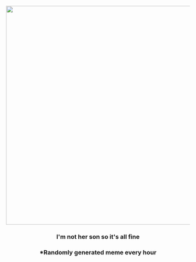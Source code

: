 <p align="center">
        <img src="https://i.redd.it/6smtcad3n1x81.jpg" width="600" height="600">
        </p>
        <h3 align="center">I'm not her son so it's all fine</h3>
        <h3 align="center">*Randomly generated meme every hour</h3>
    